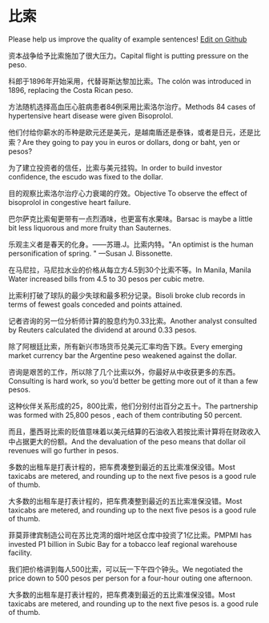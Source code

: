 # 比索

Please help us improve the quality of example sentences! [Edit on Github](https://github.com/jiyushe/jiyu-example-sentence-source/blob/main/chinese/bisuo.md)

<p><span class="chinese">资本战争给予比索施加了很大压力。</span><span class="english">Capital flight is putting pressure on the peso.</span></p>

<p><span class="chinese">科郎于1896年开始采用，代替哥斯达黎加比索。</span><span class="english">The colón was introduced in 1896, replacing the Costa Rican peso.</span></p>

<p><span class="chinese">方法随机选择高血压心脏病患者84例采用比索洛尔治疗。</span><span class="english">Methods 84 cases of hypertensive heart disease were given Bisoprolol.</span></p>

<p><span class="chinese">他们付给你薪水的币种是欧元还是美元，是越南盾还是泰铢，或者是日元，还是比索？</span><span class="english">Are they going to pay you in euros or dollars, dong or baht, yen or pesos?</span></p>

<p><span class="chinese">为了建立投资者的信任，比索与美元挂钩。</span><span class="english">In order to build investor confidence, the escudo was fixed to the dollar.</span></p>

<p><span class="chinese">目的观察比索洛尔治疗心力衰竭的疗效。</span><span class="english">Objective To observe the effect of bisoprolol in congestive heart failure.</span></p>

<p><span class="chinese">巴尔萨克比索甸更带有一点烈酒味，也更富有水果味。</span><span class="english">Barsac is maybe a little bit less liquorous and more fruity than Sauternes.</span></p>

<p><span class="chinese">乐观主义者是春天的化身。——苏珊.J。比索内特。</span><span class="english">"An optimist is the human personification of spring. " —Susan J. Bissonette.</span></p>

<p><span class="chinese">在马尼拉，马尼拉水业的价格从每立方4.5到30个比索不等。</span><span class="english">In Manila, Manila Water increased bills from 4.5 to 30 pesos per cubic metre.</span></p>

<p><span class="chinese">比索利打破了球队的最少失球和最多积分记录。</span><span class="english">Bisoli broke club records in terms of fewest goals conceded and points attained.</span></p>

<p><span class="chinese">记者咨询的另一位分析师计算的股息约为0.33比索。</span><span class="english">Another analyst consulted by Reuters calculated the dividend at around 0.33 pesos.</span></p>

<p><span class="chinese">除了阿根廷比索，所有新兴市场货币兑美元汇率均告下跌。</span><span class="english">Every emerging market currency bar the Argentine peso weakened against the dollar.</span></p>

<p><span class="chinese">咨询是艰苦的工作，所以除了几个比索以外，你最好从中收获更多的东西。</span><span class="english">Consulting is hard work, so you’d better be getting more out of it than a few pesos.</span></p>

<p><span class="chinese">这种伙伴关系形成的25，800比索，他们分别付出百分之五十。</span><span class="english">The partnership was formed with 25,800 pesos , each of them contributing 50 percent.</span></p>

<p><span class="chinese">而且，墨西哥比索的贬值意味着以美元结算的石油收入若按比索计算将在财政收入中占据更大的份额。</span><span class="english">And the devaluation of the peso means that dollar oil revenues will go further in pesos.</span></p>

<p><span class="chinese">多数的出租车是打表计程的，把车费凑整到最近的五比索准保没错。</span><span class="english">Most taxicabs are metered, and rounding up to the next five pesos is a good rule of thumb.</span></p>

<p><span class="chinese">大多数的出租车是打表计程的，把车费凑整到最近的五比索准保没错。</span><span class="english">Most taxicabs are metered, and rounding up to the next five pesos is a good rule of thumb.</span></p>

<p><span class="chinese">菲莫菲律宾制造公司在苏比克湾的烟叶地区仓库中投资了1亿比索。</span><span class="english">PMPMI has invested P1 billion in Subic Bay for a tobacco leaf regional warehouse facility.</span></p>

<p><span class="chinese">我们把价格讲到每人500比索，可以玩一下午四个钟头。</span><span class="english">We negotiated the price down to 500 pesos per person for a four-hour outing one afternoon.</span></p>

<p><span class="chinese">大多数的出租车是打表计程的，把车费凑到最近的五比索准保没错。</span><span class="english">Most taxicabs are metered, and rounding up to the next five pesos is. a good rule of thumb.</span></p>

